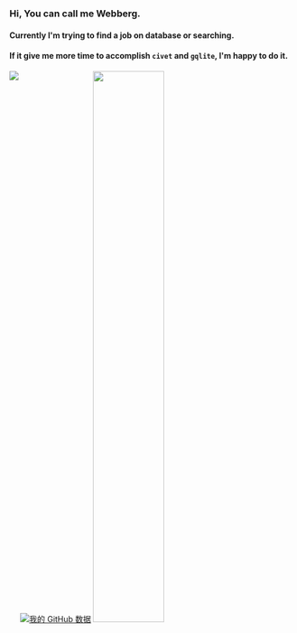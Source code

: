### Hi, You can call me Webberg.
#### Currently I'm trying to find a job on database or searching.  
#### If it give me more time to accomplish `civet` and `gqlite`, I'm happy to do it.

<!--
**webbery/webbery** is a ✨ _special_ ✨ repository because its `README.md` (this file) appears on your GitHub profile.

Here are some ideas to get you started:
-->
<!-- - 🔭 I’m currently working on ... -->
<!-- - 🌱 I’m currently learning ... -->
<!-- - 👯 I’m looking to collaborate on ... -->
<!-- - 🤔 I’m looking for help with ... 
- 💬 Ask me about ...
- 📫 How to reach me: ...
- 😄 Pronouns: ...  -->
<!-- - ⚡ C++/js/python   -->


[![我的 GitHub 数据](https://github-profile-summary-cards.vercel.app/api/cards/stats?username=webbery&theme=nord_dark)]()
<img height="180em" src="https://github-profile-summary-cards.vercel.app/api/cards/repos-per-language/?username=webbery&theme=nord_dark"  style="height: 50%"/>
<img align='left' src="https://github-profile-summary-cards.vercel.app/api/cards/profile-details?username=webbery&theme=nord_dark"/>
